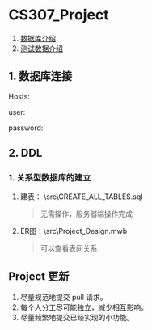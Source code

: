 # CS307_Project

1. [数据库介绍](doc/数据库介绍.md)
2. [测试数据介绍](doc/测试数据介绍.md)

## 1. 数据库连接

Hosts:

user:

password:

## 2. DDL

### 1. 关系型数据库的建立

1. 建表： \src\CREATE_ALL_TABLES.sql

   > 无需操作，服务器端操作完成

2. ER图：\src\Project_Design.mwb

   > 可以查看表间关系

## Project 更新

1. 尽量规范地提交 pull 请求。
2. 每个人分工尽可能独立，减少相互影响。
3. 尽量频繁地提交已经实现的小功能。



